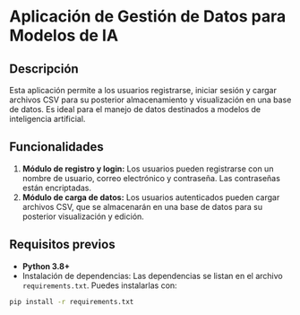 # Aplicación de Gestión de Datos para Modelos de IA

## Descripción
Esta aplicación permite a los usuarios registrarse, iniciar sesión y cargar archivos CSV para su posterior almacenamiento y visualización en una base de datos. Es ideal para el manejo de datos destinados a modelos de inteligencia artificial.

## Funcionalidades
1. **Módulo de registro y login:** Los usuarios pueden registrarse con un nombre de usuario, correo electrónico y contraseña. Las contraseñas están encriptadas.
2. **Módulo de carga de datos:** Los usuarios autenticados pueden cargar archivos CSV, que se almacenarán en una base de datos para su posterior visualización y edición.

## Requisitos previos
- **Python 3.8+**
- Instalación de dependencias: Las dependencias se listan en el archivo `requirements.txt`. Puedes instalarlas con:

```bash
pip install -r requirements.txt

